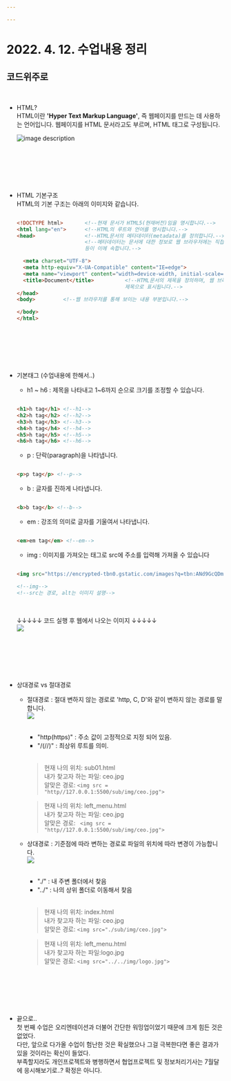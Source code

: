 ```yaml
---

---
```


# 2022. 4. 12. 수업내용 정리 
## 코드위주로 

<br>

+ HTML? <br>
  HTML이란 **'Hyper Text Markup Language'**, 즉 웹페이지를 만드는 데 사용하는 언어입니다. 
  웹페이지를 HTML 문서라고도 부르며, HTML 태그로 구성됩니다.<br>
  
  ![image description](https://thumbs.dreamstime.com/b/html-css-javascript-programming-language-web-code-syntax-closeup-concept-technology-business-178233471.jpg)
  
  <br><br><br><br><br>


+ HTML 기본구조 <br>
  HTML의 기본 구조는 아래의 이미지와 같습니다.<br>
  
  ```html
  
  <!DOCTYPE html>       <!--현재 문서가 HTML5(현재버전)임을 명시합니다.-->
  <html lang="en">      <!--HTML의 루트와 언어를 명시합니다.-->
  <head>                <!--HTML문서의 메타데이터(metadata)를 정의합니다.-->
                        <!--메타데이터는 문서에 대한 정보로 웹 브라우저에는 직접적으로 표현되지 않는 정보를 의미합니다. <title>,<style>,<meta>,<link>,<scripot>,<base>태그
                        등이 이에 속합니다.-->
  
    <meta charset="UTF-8">
    <meta http-equiv="X-UA-Compatible" content="IE=edge">
    <meta name="viewport" content="width=device-width, initial-scale=1.0">
    <title>Document</title>          <!--HTML문서의 제목을 정의하며, 웹 브라우저의 툴바에 표시됩니다. 또한, 즐겨찾기에 추가할 떄 즐겨찾기의 제목이 되고 검색 엔진의 결과 페이지에 
                                     제목으로 표시됩니다.-->
  </head>
  <body>         <!--웹 브라우저를 통해 보이는 내용 부분입니다.-->
  
  </body>
  </html>
  
  ```

  <br><br><br><br><br>
  
+ 기본태그 (수업내용에 한해서..) <br>

  * h1 ~ h6 : 제목을 나타내고 1~6까지 순으로 크기를 조정할 수 있습니다.

  ``` html

  <h1>h tag</h1> <!--h1-->
  <h2>h tag</h2> <!--h2-->
  <h3>h tag</h3> <!--h3-->
  <h4>h tag</h4> <!--h4-->
  <h5>h tag</h5> <!--h5-->
  <h6>h tag</h6> <!--h6-->

  ```

  * p : 단락(paragraph)을 나타냅니다.

  ```html

  <p>p tag</p> <!--p-->

  ```

  * b : 글자를 진하게 나타냅니다. 

  ```html

  <b>b tag</b> <!--b-->

  ```

  * em : 강조의 의미로 글자를 기울여서 나타냅니다.
  
  ```html

  <em>em tag</em> <!--em-->

  ```

  * img : 이미지를 가져오는 태그로 src에 주소를 입력해 가져올 수 있습니다

  ```html

  <img src="https://encrypted-tbn0.gstatic.com/images?q=tbn:ANd9GcQDmaBfX-GN0cUBEoRh8XAnU4NEW8KI1EtDmA&usqp=CAU" alt="치와와 사진">

  <!--img-->
  <!--src는 경로, alt는 이미지 설명-->

  ```

  <br>

  ↓↓↓↓↓ 코드 실행 후 웹에서 나오는 이미지 ↓↓↓↓↓ <br>
  <img src="https://encrypted-tbn0.gstatic.com/images?q=tbn:ANd9GcQDmaBfX-GN0cUBEoRh8XAnU4NEW8KI1EtDmA&usqp=CAU"> 
  
  <br><br><br><br><br>

+ 상대경로 vs 절대경로
  * 절대경로 : 절대 변하지 않는 경로로 'http, C, D'와 같이 변하지 않는 경로를 말합니다. <br>
   <img src="https://velog.velcdn.com/images%2Fwlsdnjs156%2Fpost%2Fe35cfb3d-67b3-420c-ab60-f02d4b9d24f1%2Fimage.png">  <br><br>
  
     - "http(https)" : 주소 값이 고정적으로 지정 되어 있음. <br>
     - "/(//)" : 최상위 루트를 의미. <br><br>
      
    > 현재 나의 위치: sub01.html <br>
    > 내가 찾고자 하는 파일: ceo.jpg <br>
    > 알맞은 경로: ```<img src = "http//127.0.0.1:5500/sub/img/ceo.jpg">``` <br>
  
    > 현재 나의 위치: left_menu.html <br>
    > 내가 찾고자 하는 파일: ceo.jpg <br>
    > 알맞은 경로: ``` <img src = "http//127.0.0.1:5500/sub/img/ceo.jpg">``` <br>
    
  * 상대경로 : 기준점에 따라 변하는 경로로 파일의 위치에 따라 변경이 가능합니다. <br>
   <img src="https://velog.velcdn.com/images%2Fwlsdnjs156%2Fpost%2Fe35cfb3d-67b3-420c-ab60-f02d4b9d24f1%2Fimage.png">  <br><br>
  
     - "./"  : 내 주변 폴더에서 찾음 <br>
     - "../" : 나의 상위 폴더로 이동해서 찾음 <br><br>
      
    > 현재 나의 위치: index.html <br>
    > 내가 찾고자 하는 파일: ceo.jpg <br>
    > 알맞은 경로: ```<img src="./sub/img/ceo.jpg">``` <br>
    
    > 현재 나의 위치: left_menu.html <br>
    > 내가 찾고자 하는 파일:logo.jpg <br>
    > 알맞은 경로: ```<img src="../../img/logo.jpg">``` 
    
    <br><br><br><br><br>

+ 끝으로.. <br>
  첫 번째 수업은 오리엔테이션과 더불어 간단한 워밍업이었기 때문에 크게 힘든 것은 없었다. <br>
  다만, 앞으로 다가올 수업이 험난한 것은 확실했으나 그걸 극복한다면 좋은 결과가 있을 것이라는 확신이 들었다. <br>
  부족할지라도 개인프로젝트와 병행하면서 협업프로젝트 및 정보처리기사는 7월달에 응시해보기로..? 확정은 아니다. <br> 
